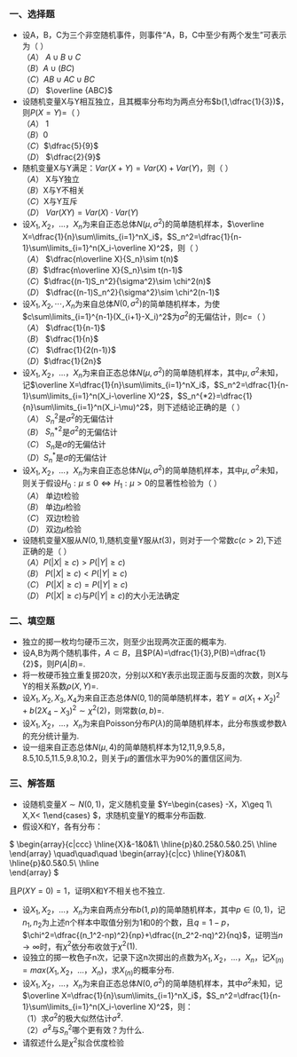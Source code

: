 ### <strong>一、选择题</strong>


 -  设A，B，C为三个非空随机事件，则事件“A，B，C中至少有两个发生”可表示为（ ）<br />$（A）$ $A\cup B\cup C$<br />$（B）$$A\cup(BC)$<br />$（C）$$AB\cup AC \cup BC$<br />$（D）$ $\overline {ABC}$ 
-  设随机变量X与Y相互独立，且其概率分布均为两点分布$b(1,\dfrac{1}{3})$，则$P(X=Y)=$（ ）<br />$（A）$ $1$<br />$（B）$$0$<br />$（C）$$\dfrac{5}{9}$<br />$（D）$ $\dfrac{2}{9}$ 
-  随机变量X与Y满足：$Var(X+Y)=Var(X)+Var(Y)$，则（ ）<br />$（A）$ X与Y独立<br />$（B）$X与Y不相关<br />$（C）$X与Y互斥<br />$（D）$ $Var(XY)=Var(X)\cdot Var(Y)$ 
-  设$X_1,X_2，\dots ，X_n$为来自正态总体$N(\mu,\sigma^2)$的简单随机样本，$\overline X=\dfrac{1}{n}\sum\limits_{i=1}^nX_i$，$S_n^2=\dfrac{1}{n-1}\sum\limits_{i=1}^n(X_i-\overline X)^2$，则（ ）<br />$（A）$ $\dfrac{n\overline X}{S_n}\sim t(n)$<br />$（B）$$\dfrac{n\overline X}{S_n}\sim t(n-1)$<br />$（C）$$\dfrac{(n-1)S_n^2}{\sigma^2}\sim \chi^2(n)$<br />$（D）$ $\dfrac{(n-1)S_n^2}{\sigma^2}\sim \chi^2(n-1)$ 
-  设$X_1,X_2,\cdots,X_n$为来自总体$N(0,\sigma^2)$的简单随机样本，为使$c\sum\limits_{i=1}^{n-1}(X_{i+1}-X_i)^2$为$\sigma^2$的无偏估计，则$c=$（ ）<br />$（A）$ $\dfrac{1}{n-1}$<br />$（B）$ $\dfrac{1}{n}$<br />$（C）$ $\dfrac{1}{2(n-1)}$<br />$（D）$$\dfrac{1}{2n}$ 
-  设$X_1,X_2，\dots ，X_n$为来自正态总体$N(\mu,\sigma^2)$的简单随机样本，其中$\mu,\sigma^2$未知，记$\overline X=\dfrac{1}{n}\sum\limits_{i=1}^nX_i$，$S_n^2=\dfrac{1}{n-1}\sum\limits_{i=1}^n(X_i-\overline X)^2$，$S_n^{*2}=\dfrac{1}{n}\sum\limits_{i=1}^n(X_i-\mu)^2$，则下述结论正确的是（ ）<br />$（A）$ $S_n^2$是$\sigma^2$的无偏估计<br />$（B）$ $S_n^{*2}$是$\sigma^2$的无偏估计<br />$（C）$ $S_n$是$\sigma$的无偏估计<br />$（D）$$S_n^{*}$是$\sigma$的无偏估计 
-  设$X_1,X_2，\dots ，X_n$为来自正态总体$N(\mu,\sigma^2)$的简单随机样本，其中$\mu,\sigma^2$未知，则关于假设$H_0:\mu\leq0 \Leftrightarrow H_1:\mu>0$的显著性检验为（ ）<br />$（A）$ 单边t检验<br />$（B）$ 单边$\mu$检验<br />$（C）$ 双边t检验<br />$（D）$ 双边$\mu$检验 
-  设随机变量X服从$N(0,1)$,随机变量Y服从$t(3)$，则对于一个常数$c(c>2)$,下述正确的是（ ）<br />$（A）$$P(|X|\geq c)>P(|Y|\geq c)$<br />$（B）$ $P(|X|\geq c)<P(|Y|\geq c)$<br />$（C）$ $P(|X|\geq c)=P(|Y|\geq c)$<br />$（D）$ $P(|X|\geq c)$与$P(|Y|\geq c)$的大小无法确定 


 ### <strong>二、填空题</strong>


 - 独立的掷一枚均匀硬币三次，则至少出现两次正面的概率为.
- 设A,B为两个随机事件，$A\subset B$，且$P(A)=\dfrac{1}{3},P(B)=\dfrac{1}{2}$，则$P(A|B)=$.
- 将一枚硬币独立重复掷20次，分别以X和Y表示出现正面与反面的次数，则X与Y的相关系数$\rho(X,Y)=$.
- 设$X_1,X_2,X_3,X_4$为来自正态总体$N(0,1)$的简单随机样本，若$Y=a(X_1+X_2)^2+b(2X_4-X_3)^2\sim \chi^2(2)$，则常数$(a,b)=$.
- 设$X_1,X_2，\dots ，X_n$为来自Poisson分布$P(\lambda)$的简单随机样本，此分布族或参数$\lambda$的充分统计量为.
- 设一组来自正态总体$N(\mu,4)$的简单随机样本为12,11,9,9.5,8，8.5,10.5,11.5,9.8,10.2，则关于$\mu$的置信水平为90%的置信区间为.


 ### <strong>三、解答题</strong>


 -  设随机变量$X\sim N(0,1)$，定义随机变量 $Y=\begin{cases} -X，X\geq 1\\ X,X< 1\end{cases} $，求随机变量Y的概率分布函数. 
-  假设X和Y，各有分布： 


 $   \begin{array}{c|ccc}
   	\hline{X}&-1&0&1\\
   	\hline{p}&0.25&0.5&0.25\\
   	\hline	
   \end{array}
   \quad\quad\quad
   \begin{array}{c|cc}
   	\hline{Y}&0&1\\
   	\hline{p}&0.5&0.5\\
   	\hline	
   \end{array}
$
 

 且$P(XY=0)=1$，证明X和Y不相关也不独立.
 

 -  设$X_1,X_2，\dots ，X_n$为来自两点分布$b(1,p)$的简单随机样本，其中$p\in(0,1)$，记$n_1,n_2$为上述n个样本中取值分别为1和0的个数，且$q=1-p$，$\chi^2=\dfrac{(n_1^2-np)^2}{np}+\dfrac{(n_2^2-nq)^2}{nq}$，证明当$n\rightarrow\infty$时，有$\chi^2$依分布收敛于$\chi^2{(1)}$. 
-  设独立的掷一枚色子n次，记录下这n次掷出的点数为$X_1,X_2，\dots ，X_n$，记$X_{(n)}=max(X_1,X_2，\dots ，X_n)$，求$X_{(n)}$的概率分布. 
-  设$X_1,X_2，\dots ，X_n$为来自正态总体$N(0,\sigma^2)$的简单随机样本，其中$\sigma^2$未知，记$\overline X=\dfrac{1}{n}\sum\limits_{i=1}^nX_i$，$S_n^2=\dfrac{1}{n-1}\sum\limits_{i=1}^n(X_i-\overline X)^2$，则：<br />（1）求$\sigma^2$的极大似然估计$\hat \sigma^2$.<br />（2）$\hat \sigma^2$与$S_n^2$哪个更有效？为什么. 
-  请叙述什么是$\chi^2$拟合优度检验 
